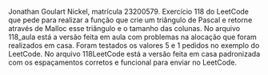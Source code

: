 Jonathan Goulart Nickel, matrícula 23200579.
Exercício 118 do LeetCode que pede para realizar a função que crie um triângulo de Pascal e retorne através de Malloc esse triângulo e o tamanho das colunas.
No arquivo 118_aula está a versão feita em aula com problemas na alocação que foram realizados em casa.
  Foram testados os valores 5 e 1 pedidos no exemplo do LeetCode.
No arquivo 118LeetCode está a versão feita em casa padronizada com os espaçamentos corretos e funcional para enviar no LeetCode.
